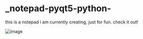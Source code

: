 # _notepad-pyqt5-python-
this is a notepad i am currently creating, just for fun. check it out!

![image](https://user-images.githubusercontent.com/43742265/186032914-41f7ed75-5d1c-4751-8af4-8ce172c50121.png)

